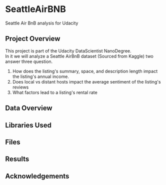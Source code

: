 # SeattleAirBNB
Seattle Air BnB analysis for Udacity  

## Project Overview  
This project is part of the Udacity DataScientist NanoDegree.  
In it we will analyze a Seattle AirBnB dataset (Sourced from Kaggle) two answer three question.
  1. How does the listing's summary, space, and description length impact the listing's annual income.  
  2. Does local vs distant hosts impact the average sentiment of the listing's reviews  
  3. What factors lead to a listing's rental rate

## Data Overview  

## Libraries Used 

## Files  

## Results  

## Acknowledgements



